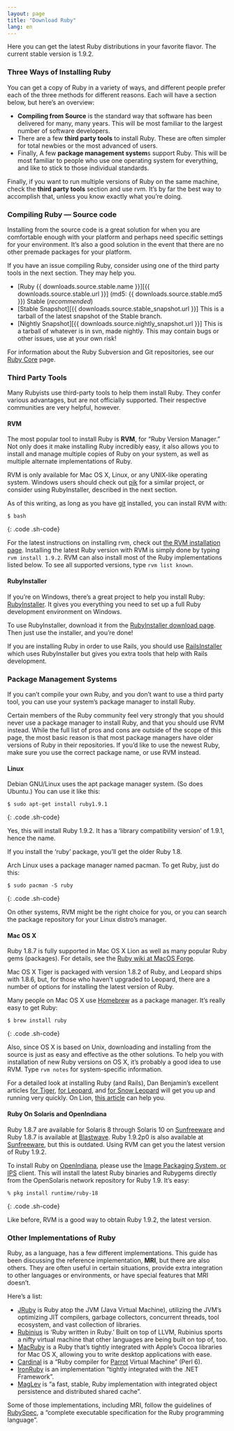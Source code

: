 ```yaml
---
layout: page
title: "Download Ruby"
lang: en
---
```


Here you can get the latest Ruby distributions in your favorite flavor.
The current stable version is 1.9.2.

### Three Ways of Installing Ruby

You can get a copy of Ruby in a variety of ways, and different people
prefer each of the three methods for different reasons. Each will have a
section below, but here’s an overview:

* **Compiling from Source** is the standard way that software has been
  delivered for many, many years. This will be most familiar to the
  largest number of software developers.
* There are a few **third party tools** to install Ruby. These are often
  simpler for total newbies or the most advanced of users.
* Finally, A few **package management system**s support Ruby. This will
  be most familiar to people who use one operating system for
  everything, and like to stick to those individual standards.

Finally, if you want to run multiple versions of Ruby on the same
machine, check the **third party tools** section and use rvm. It’s by
far the best way to accomplish that, unless you know exactly what you’re
doing.

### Compiling Ruby — Source code

Installing from the source code is a great solution for when you are
comfortable enough with your platform and perhaps need specific settings
for your environment. It’s also a good solution in the event that there
are no other premade packages for your platform.

If you have an issue compiling Ruby, consider using one of the third
party tools in the next section. They may help you.

* [Ruby {{ downloads.source.stable.name }}][{{ downloads.source.stable.url }}]
  (md5: {{ downloads.source.stable.md5 }}) Stable (*recommended*)
* [Stable Snapshot][{{ downloads.source.stable_snapshot.url }}]
  This is a tarball of the latest snapshot of the Stable branch.
* [Nightly Snapshot][{{ downloads.source.nightly_snapshot.url }}]
  This is a tarball of whatever is in svn, made nightly.
  This may contain bugs or other issues, use at your own risk!

For information about the Ruby Subversion and Git repositories, see our
[Ruby Core](/en/community/ruby-core/) page.

### Third Party Tools

Many Rubyists use third-party tools to help them install Ruby. They
confer various advantages, but are not officially supported. Their
respective communities are very helpful, however.

#### RVM

The most popular tool to install Ruby is **RVM**, for “Ruby Version
Manager.” Not only does it make installing Ruby incredibly easy, it also
allows you to install and manage multiple copies of Ruby on your system,
as well as multiple alternate implementations of Ruby.

RVM is only available for Mac OS X, Linux, or any UNIX-like operating
system. Windows users should check out [pik][5] for a similar project,
or consider using RubyInstaller, described in the next section.

As of this writing, as long as you have [git][6] installed, you can
install RVM with:

    $ bash 
{: .code .sh-code}

For the latest instructions on installing rvm, check out [the RVM
installation page][7]. Installing the latest Ruby version with RVM is
simply done by typing `rvm install 1.9.2`. RVM can also install most of
the Ruby implementations listed below. To see all supported versions,
type `rvm list known`.

#### RubyInstaller

If you’re on Windows, there’s a great project to help you install Ruby:
[RubyInstaller][8]. It gives you everything you need to set up a full
Ruby development environment on Windows.

To use RubyInstaller, download it from the [RubyInstaller download
page][9]. Then just use the installer, and you’re done!

If you are installing Ruby in order to use Rails, you should use
[RailsInstaller][10] which uses RubyInstaller but gives you extra tools
that help with Rails development.

### Package Management Systems

If you can’t compile your own Ruby, and you don’t want to use a third
party tool, you can use your system’s package manager to install Ruby.

Certain members of the Ruby community feel very strongly that you should
never use a package manager to install Ruby, and that you should use RVM
instead. While the full list of pros and cons are outside of the scope
of this page, the most basic reason is that most package managers have
older versions of Ruby in their repositories. If you’d like to use the
newest Ruby, make sure you use the correct package name, or use RVM
instead.

#### Linux

Debian GNU/Linux uses the apt package manager system. (So does Ubuntu.)
You can use it like this:

    $ sudo apt-get install ruby1.9.1
{: .code .sh-code}

Yes, this will install Ruby 1.9.2. It has a ‘library compatibility
version’ of 1.9.1, hence the name.

If you install the ‘ruby’ package, you’ll get the older Ruby 1.8.

Arch Linux uses a package manager named pacman. To get Ruby, just do
this:

    $ sudo pacman -S ruby
{: .code .sh-code}

On other systems, RVM might be the right choice for you, or you can
search the package repository for your Linux distro’s manager.

#### Mac OS X

Ruby 1.8.7 is fully supported in Mac OS X Lion as well as many popular
Ruby gems (packages). For details, see the [Ruby wiki at MacOS
Forge][11].

Mac OS X Tiger is packaged with version 1.8.2 of Ruby, and Leopard ships
with 1.8.6, but, for those who haven’t upgraded to Leopard, there are a
number of options for installing the latest version of Ruby.

Many people on Mac OS X use [Homebrew][12] as a package manager. It’s
really easy to get Ruby:

    $ brew install ruby
{: .code .sh-code}

Also, since OS X is based on Unix, downloading and installing from the
source is just as easy and effective as the other solutions. To help you
with installation of new Ruby versions on OS X, it’s probably a good
idea to use RVM. Type `rvm notes` for system-specific information.

For a detailed look at installing Ruby (and Rails), Dan Benjamin’s
excellent articles [for Tiger][13], [for Leopard][14], and [for Snow
Leopard][15] will get you up and running very quickly. On Lion, [this
article][16] can help you.

#### Ruby On Solaris and OpenIndiana

Ruby 1.8.7 are available for Solaris 8 through Solaris 10 on
[Sunfreeware][17] and Ruby 1.8.7 is available at [Blastwave][18]. Ruby
1.9.2p0 is also available at [Sunfreeware][17], but this is outdated.
Using RVM can get you the latest version of Ruby 1.9.2.

To install Ruby on [OpenIndiana][19], please use the [Image Packaging
System, or IPS][20] client. This will install the latest Ruby binaries
and Rubygems directly from the OpenSolaris network repository for Ruby
1.9. It’s easy:

    % pkg install runtime/ruby-18
{: .code .sh-code}

Like before, RVM is a good way to obtain Ruby 1.9.2, the latest version.

### Other Implementations of Ruby

Ruby, as a language, has a few different implementations. This guide has
been discussing the reference implementation, **MRI**, but there are
also others. They are often useful in certain situations, provide extra
integration to other languages or environments, or have special features
that MRI doesn’t.

Here’s a list:

* [JRuby][21] is Ruby atop the JVM (Java Virtual Machine), utilizing the
  JVM’s optimizing JIT compilers, garbage collectors, concurrent
  threads, tool ecosystem, and vast collection of libraries.
* [Rubinius][22] is ‘Ruby written in Ruby.’ Built on top of LLVM,
  Rubinius sports a nifty virtual machine that other languages are being
  built on top of, too.
* [MacRuby][23] is a Ruby that’s tightly integrated with Apple’s Cocoa
  libraries for Mac OS X, allowing you to write desktop applications
  with ease.
* [Cardinal][24] is a “Ruby compiler for [Parrot][25] Virtual Machine”
  (Perl 6).
* [IronRuby][26] is an implementation “tightly integrated with the .NET
  Framework”.
* [MagLev][27] is “a fast, stable, Ruby implementation with integrated
  object persistence and distributed shared cache”.

Some of those implementations, including MRI, follow the guidelines of
[RubySpec][28], a “complete executable specification for the Ruby
programming language”.



[5]: https://github.com/vertiginous/pik 
[6]: http://git-scm.com/ 
[7]: https://rvm.beginrescueend.com/rvm/install/ 
[8]: http://rubyinstaller.org/ 
[9]: http://rubyinstaller.org/downloads/ 
[10]: http://railsinstaller.org/ 
[11]: http://trac.macosforge.org/projects/ruby/wiki 
[12]: http://mxcl.github.com/homebrew/ 
[13]: http://hivelogic.com/articles/ruby-rails-mongrel-mysql-osx 
[14]: http://hivelogic.com/articles/ruby-rails-leopard 
[15]: http://hivelogic.com/articles/compiling-ruby-rubygems-and-rails-on-snow-leopard/ 
[16]: http://intridea.com/2011/7/26/setting-up-ruby-dev-on-lion?blog=company 
[17]: http://www.sunfreeware.com 
[18]: http://www.blastwave.org 
[19]: http://openindiana.org/ 
[20]: http://opensolaris.org/os/project/pkg/ 
[21]: http://jruby.org 
[22]: http://rubini.us 
[23]: http://www.macruby.org 
[24]: https://github.com/parrot/cardinal 
[25]: http://parrot.org 
[26]: http://www.ironruby.net 
[27]: http://ruby.gemstone.com 
[28]: http://rubyspec.org 
